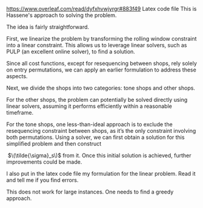 https://www.overleaf.com/read/dyfxhvwjyrgr#883f49
Latex code file
This is Hassene's approach to solving the problem.

The idea is fairly straightforward.

First, we linearize the problem by transforming the rolling window constraint into a linear constraint. This allows us to leverage linear solvers, such as PULP (an excellent online solver), to find a solution.

Since all cost functions, except for resequencing between shops, rely solely on entry permutations, we can apply an earlier formulation to address these aspects.

Next, we divide the shops into two categories: tone shops and other shops.

For the other shops, the problem can potentially be solved directly using linear solvers, assuming it performs efficiently within a reasonable timeframe.

For the tone shops, one less-than-ideal approach is to exclude the resequencing constraint between shops, as it’s the only constraint involving both permutations. Using a solver, we can first obtain a solution for this simplified problem and then construct 

​
$\(\tilde{\sigma}_s\)$ from it. Once this initial solution is achieved, further improvements could be made.

I also put in the latex code file my formulation for the linear problem. Read it and tell me if you find errors.

This does not work for large instances. One needs to find a greedy approach.







